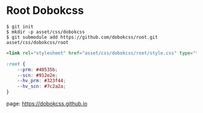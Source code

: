 # Root Dobokcss

```
$ git init
$ mkdir -p asset/css/dobokcss
$ git submodule add https://github.com/dobokcss/root.git asset/css/dobokcss/root

```
```HTML
<link rel="stylesheet" href="asset/css/dobokcss/root/style.css" type="text/css" media="all" />
```

```CSS
:root {
    --prm: #40535b;
    --scn: #912e2e;
    --hv_prm: #323f44;
    --hv_scn: #7c2a2a;
}

```
 page: https://dobokcss.github.io
